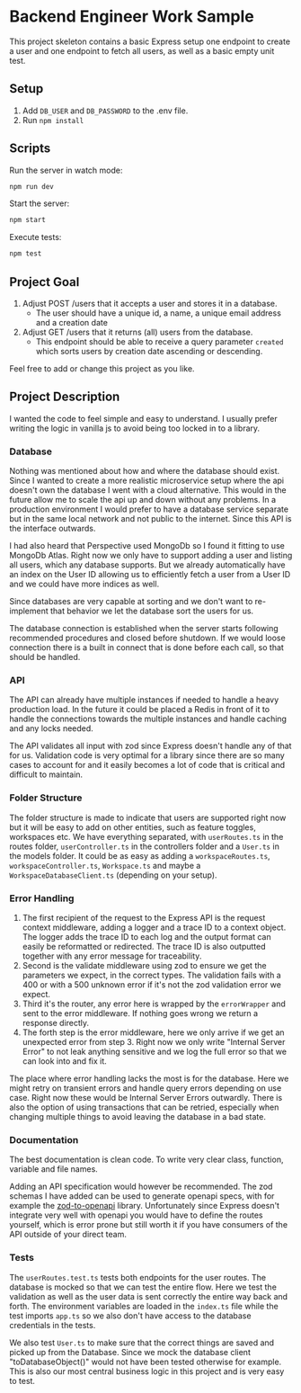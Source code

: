 # Backend Engineer Work Sample

This project skeleton contains a basic Express setup one endpoint to create a user and one endpoint to fetch all users, as well as a basic empty unit test.

## Setup

1. Add `DB_USER` and `DB_PASSWORD` to the .env file.
2. Run `npm install`

## Scripts

Run the server in watch mode:

```sh
npm run dev
```

Start the server:

```sh
npm start
```

Execute tests:

```sh
npm test
```

## Project Goal

1. Adjust POST /users that it accepts a user and stores it in a database.
    - The user should have a unique id, a name, a unique email address and a creation date
2. Adjust GET /users that it returns (all) users from the database.
    - This endpoint should be able to receive a query parameter `created` which sorts users by creation date ascending or descending.

Feel free to add or change this project as you like.

## Project Description

I wanted the code to feel simple and easy to understand. I usually prefer writing the logic in vanilla js to avoid being too locked in to a library.

### Database

Nothing was mentioned about how and where the database should exist. Since I wanted to create a more realistic microservice setup where the api doesn't own the database I went with a cloud alternative. This would in the future allow me to scale the api up and down without any problems. In a production environment I would prefer to have a database service separate but in the same local network and not public to the internet. Since this API is the interface outwards.

I had also heard that Perspective used MongoDb so I found it fitting to use MongoDb Atlas. Right now we only have to support adding a user and listing all users, which any database supports. But we already automatically have an index on the User ID allowing us to efficiently fetch a user from a User ID and we could have more indices as well.

Since databases are very capable at sorting and we don't want to re-implement that behavior we let the database sort the users for us.

The database connection is established when the server starts following recommended procedures and closed before shutdown. If we would loose connection there is a built in connect that is done before each call, so that should be handled.

### API

The API can already have multiple instances if needed to handle a heavy production load. In the future it could be placed a Redis in front of it to handle the connections towards the multiple instances and handle caching and any locks needed.

The API validates all input with zod since Express doesn't handle any of that for us. Validation code is very optimal for a library since there are so many cases to account for and it easily becomes a lot of code that is critical and difficult to maintain.

### Folder Structure

The folder structure is made to indicate that users are supported right now but it will be easy to add on other entities, such as feature toggles, workspaces etc. We have everything separated, with `userRoutes.ts` in the routes folder, `userController.ts` in the controllers folder and a `User.ts` in the models folder. It could be as easy as adding a `workspaceRoutes.ts`, `workspaceController.ts`, `Workspace.ts` and maybe a `WorkspaceDatabaseClient.ts` (depending on your setup).

### Error Handling

1. The first recipient of the request to the Express API is the request context middleware, adding a logger and a trace ID to a context object. The logger adds the trace ID to each log and the output format can easily be reformatted or redirected. The trace ID is also outputted together with any error message for traceability.
2. Second is the validate middleware using zod to ensure we get the parameters we expect, in the correct types. The validation fails with a 400 or with a 500 unknown error if it's not the zod validation error we expect.
3. Third it's the router, any error here is wrapped by the `errorWrapper` and sent to the error middleware. If nothing goes wrong we return a response directly.
4. The forth step is the error middleware, here we only arrive if we get an unexpected error from step 3. Right now we only write "Internal Server Error" to not leak anything sensitive and we log the full error so that we can look into and fix it.

The place where error handling lacks the most is for the database. Here we might retry on transient errors and handle query errors depending on use case. Right now these would be Internal Server Errors outwardly. There is also the option of using transactions that can be retried, especially when changing multiple things to avoid leaving the database in a bad state.

### Documentation

The best documentation is clean code. To write very clear class, function, variable and file names.

Adding an API specification would however be recommended. The zod schemas I have added can be used to generate openapi specs, with for example the [zod-to-openapi](https://github.com/asteasolutions/zod-to-openapi) library. Unfortunately since Express doesn't integrate very well with openapi you would have to define the routes yourself, which is error prone but still worth it if you have consumers of the API outside of your direct team.

### Tests

The `userRoutes.test.ts` tests both endpoints for the user routes. The database is mocked so that we can test the entire flow. Here we test the validation as well as the user data is sent correctly the entire way back and forth.
The environment variables are loaded in the `index.ts` file while the test imports `app.ts` so we also don't have access to the database credentials in the tests.

We also test `User.ts` to make sure that the correct things are saved and picked up from the Database. Since we mock the database client "toDatabaseObject()" would not have been tested otherwise for example. This is also our most central business logic in this project and is very easy to test.
